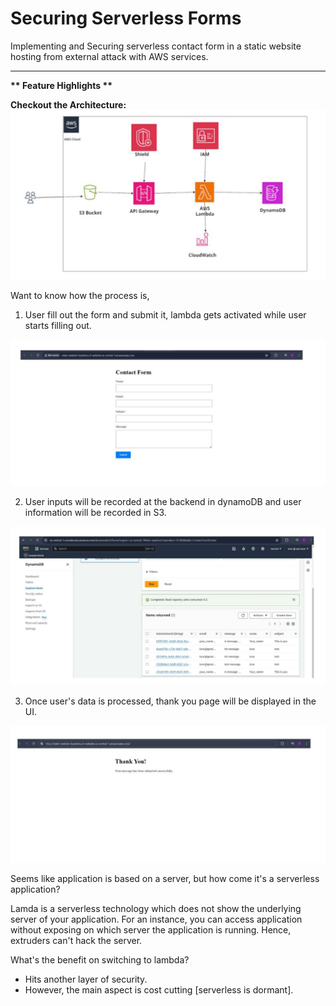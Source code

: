 # Securing Serverless Forms
Implementing and Securing serverless contact form in a static website hosting from external attack with AWS services.
<hr>
<b> ** Feature Highlights ** </b>



<b>Checkout the Architecture:</b>
<img src="./assets/images/aws_architecture.jpeg" alt="AWS_Architecture_"/>

Want to know how the process is,

1. User fill out the form and submit it, lambda gets activated while user starts filling out.

<img src="./assets/images/form.jpeg" alt="Form"/>

2. User inputs will be recorded at the backend in dynamoDB and user information will be recorded in S3.

<img src="./assets/images/user_data.jpeg" alt="UserData_DB"/>

3. Once user's data is processed, thank you page will be displayed in the UI.

<img src="./assets/images/thankyou_message.jpeg" alt="Thank-You"/>

Seems like application is based on a server, but how come it's a serverless application?

Lamda is a serverless technology which does not show the underlying server of your application. 
For an instance, you can access application without exposing on which server the application is running. Hence, extruders can't hack the server.

What's the benefit on switching to lambda?

* Hits another layer of security.
* However, the main aspect is cost cutting [serverless is dormant].